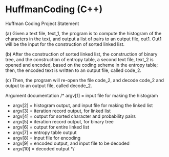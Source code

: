 # HuffmanCoding (C++)

Huffman Coding Project Statement

(a) Given a text file, text_1, the program is to compute the histogram of the characters in the text, and output a list of pairs <character prob> to an output file, out1. Out1 will be the input for the construction of sorted 
linked list. 

(b) After the construction of sorted linked list, the construction of binary tree, and the construction of entropy table, a second text file, text_2 is opened and encoded, based on the coding scheme in the entropy table; then, the encoded text is written to an output file, called code_2.

(c) Then, the program will re-open the file code_2, and decode code_2  and output to an output file, called decode_2.


Argument documentation
/* argv[1] = input file for making the histogram
 * argv[2] = histogram output, and input file for making the linked list
 * argv[3] = iteration record output, for linked list
 * argv[4] = output for sorted character and probability pairs
 * argv[5] = iteration record output, for binary tree
 * argv[6] = output for entire linked list
 * argv[7] = entropy table output
 * argv[8] = input file for encoding
 * argv[9] = encoded output, and input file to be decoded
 * argv[10] = decoded output
 */
